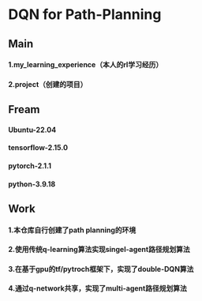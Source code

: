 # DQN for Path-Planning

## Main
#### 1.my_learning_experience（本人的rl学习经历）
#### 2.project（创建的项目）

## Fream
#### Ubuntu-22.04
#### tensorflow-2.15.0
#### pytorch-2.1.1
#### python-3.9.18

## Work
#### 1.本仓库自行创建了path planning的环境
#### 2.使用传统q-learning算法实现singel-agent路径规划算法
#### 3.在基于gpu的tf/pytroch框架下，实现了double-DQN算法
#### 4.通过q-network共享，实现了multi-agent路径规划算法



